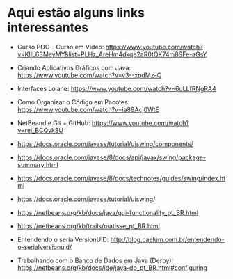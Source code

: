 # Aqui estão alguns links interessantes

* Curso POO - Curso em Vídeo: https://www.youtube.com/watch?v=KlIL63MeyMY&list=PLHz_AreHm4dkqe2aR0tQK74m8SFe-aGsY

* Criando Aplicativos Gráficos com Java: https://www.youtube.com/watch?v=v3--xpdMz-Q

* Interfaces Loiane: https://www.youtube.com/watch?v=6uLLfRNgRA4

* Como Organizar o Código em Pacotes: https://www.youtube.com/watch?v=ia89Acj0WtE

* NetBeand e Git + GitHub: https://www.youtube.com/watch?v=rei_BCQvk3U

* https://docs.oracle.com/javase/tutorial/uiswing/components/

* https://docs.oracle.com/javase/8/docs/api/javax/swing/package-summary.html

* https://docs.oracle.com/javase/8/docs/technotes/guides/swing/index.html

* https://docs.oracle.com/javase/tutorial/uiswing/

* https://netbeans.org/kb/docs/java/gui-functionality_pt_BR.html

* https://netbeans.org/kb/trails/matisse_pt_BR.html

* Entendendo o serialVersionUID: http://blog.caelum.com.br/entendendo-o-serialversionuid/

* Trabalhando com o Banco de Dados em Java (Derby): https://netbeans.org/kb/docs/ide/java-db_pt_BR.html#configuring